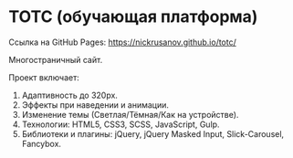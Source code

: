 # TOTC (обучающая платформа)

Ссылка на GitHub Pages: https://nickrusanov.github.io/totc/

Многостраничный сайт.

Проект включает:
1. Адаптивность до 320px.
2. Эффекты при наведении и анимации.
3. Изменение темы (Светлая/Тёмная/Как на устройстве).
4. Технологии: HTML5, CSS3, SCSS, JavaScript, Gulp.
5. Библиотеки и плагины: jQuery, jQuery Masked Input, Slick-Carousel, Fancybox.